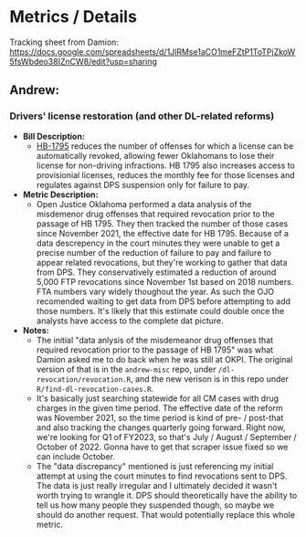 # Metrics / Details

Tracking sheet from Damion: https://docs.google.com/spreadsheets/d/1JlRMse1aCO1meFZtP1ToTPjZkoW5fsWbdeo38IZnCW8/edit?usp=sharing

## Andrew: 

### Drivers' license restoration (and other DL-related reforms)
  * **Bill Description:** 
    * [HB-1795](http://webserver1.lsb.state.ok.us/cf_pdf/2021-22%20int/hb/HB1795%20int.pdf) reduces the number of offenses for which a license can be automatically revoked, allowing fewer Oklahomans to lose their license for non-driving infractions. HB 1795 also increases access to provisionial licenses, reduces the monthly fee for those licenses and regulates against DPS suspension only for failure to pay.
  * **Metric Description:** 
    * Open Justice Oklahoma performed a data analysis of the misdemenor drug offenses that required revocation prior to the passage of HB 1795. They then tracked the number of those cases since November 2021, the effective date for HB 1795. Because of a data descrepency in the court minutes they were unable to get a precise number of the reduction of failure to pay and failure to appear related revocations, but they're working to gather that data from DPS. They conservatively estimated a reduction of around 5,000 FTP revocations since November 1st based on 2018 numbers. FTA numbers vary widely thoughout the year. As such the OJO recomended waiting to get data from DPS before attempting to add those numbers. It's likely that this estimate could double once the analysts have access to the complete dat picture.  
  * **Notes:** 
    * The initial "data anlysis of the misdemeanor drug offenses that required revocation prior to the passage of HB 1795" was what Damion asked me to do back when he was still at OKPI. The original version of that is in the `andrew-misc` repo, under `/dl-revocation/revocation.R`, and the new verison is in this repo under `R/find-dl-revocation-cases.R`.  
    * It's basically just searching statewide for all CM cases with drug charges in the given time period. The effective date of the reform was November 2021, so the time period is kind of pre- / post-that and also tracking the changes quarterly going forward. Right now, we're looking for Q1 of FY2023, so that's July / August / September / October of 2022. Gonna have to get that scraper issue fixed so we can include October.  
    * The "data discrepancy" mentioned is just referencing my initial attempt at using the court minutes to find revocations sent to DPS. The data is just really irregular and I ultimately decided it wasn't worth trying to wrangle it. DPS should theoretically have the ability to tell us how many people they suspended though, so maybe we should do another request. That would potentially replace this whole metric.

